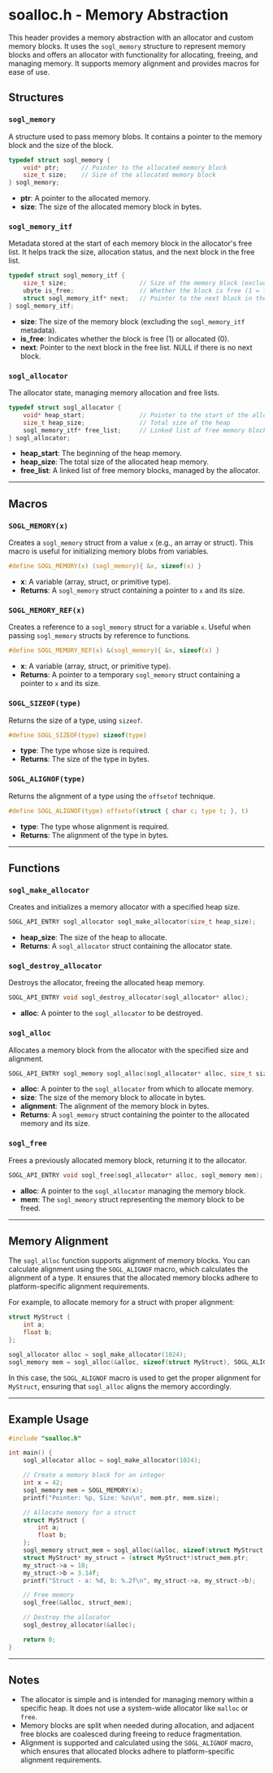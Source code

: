 # **soalloc.h** - Memory Abstraction

This header provides a memory abstraction with an allocator and custom memory blocks. It uses the `sogl_memory` structure to represent memory blocks and offers an allocator with functionality for allocating, freeing, and managing memory. It supports memory alignment and provides macros for ease of use.

## **Structures**

### `sogl_memory`
A structure used to pass memory blobs. It contains a pointer to the memory block and the size of the block.

```c
typedef struct sogl_memory {
    void* ptr;      // Pointer to the allocated memory block
    size_t size;    // Size of the allocated memory block
} sogl_memory;
```

- **ptr**: A pointer to the allocated memory.
- **size**: The size of the allocated memory block in bytes.

### `sogl_memory_itf`
Metadata stored at the start of each memory block in the allocator's free list. It helps track the size, allocation status, and the next block in the free list.

```c
typedef struct sogl_memory_itf {
    size_t size;                    // Size of the memory block (excluding metadata)
    ubyte is_free;                  // Whether the block is free (1 = free, 0 = allocated)
    struct sogl_memory_itf* next;   // Pointer to the next block in the free list
} sogl_memory_itf;
```

- **size**: The size of the memory block (excluding the `sogl_memory_itf` metadata).
- **is_free**: Indicates whether the block is free (1) or allocated (0).
- **next**: Pointer to the next block in the free list. NULL if there is no next block.

### `sogl_allocator`
The allocator state, managing memory allocation and free lists.

```c
typedef struct sogl_allocator {
    void* heap_start;               // Pointer to the start of the allocated heap
    size_t heap_size;               // Total size of the heap
    sogl_memory_itf* free_list;     // Linked list of free memory blocks
} sogl_allocator;
```

- **heap_start**: The beginning of the heap memory.
- **heap_size**: The total size of the allocated heap memory.
- **free_list**: A linked list of free memory blocks, managed by the allocator.

---

## **Macros**

### `SOGL_MEMORY(x)`
Creates a `sogl_memory` struct from a value `x` (e.g., an array or struct). This macro is useful for initializing memory blobs from variables.

```c
#define SOGL_MEMORY(x) (sogl_memory){ &x, sizeof(x) }
```

- **x**: A variable (array, struct, or primitive type).
- **Returns**: A `sogl_memory` struct containing a pointer to `x` and its size.

### `SOGL_MEMORY_REF(x)`
Creates a reference to a `sogl_memory` struct for a variable `x`. Useful when passing `sogl_memory` structs by reference to functions.

```c
#define SOGL_MEMORY_REF(x) &(sogl_memory){ &x, sizeof(x) }
```

- **x**: A variable (array, struct, or primitive type).
- **Returns**: A pointer to a temporary `sogl_memory` struct containing a pointer to `x` and its size.

### `SOGL_SIZEOF(type)`
Returns the size of a type, using `sizeof`.

```c
#define SOGL_SIZEOF(type) sizeof(type)
```

- **type**: The type whose size is required.
- **Returns**: The size of the type in bytes.

### `SOGL_ALIGNOF(type)`
Returns the alignment of a type using the `offsetof` technique.

```c
#define SOGL_ALIGNOF(type) offsetof(struct { char c; type t; }, t)
```

- **type**: The type whose alignment is required.
- **Returns**: The alignment of the type in bytes.

---

## **Functions**

### `sogl_make_allocator`
Creates and initializes a memory allocator with a specified heap size.

```c
SOGL_API_ENTRY sogl_allocator sogl_make_allocator(size_t heap_size);
```

- **heap_size**: The size of the heap to allocate.
- **Returns**: A `sogl_allocator` struct containing the allocator state.

### `sogl_destroy_allocator`
Destroys the allocator, freeing the allocated heap memory.

```c
SOGL_API_ENTRY void sogl_destroy_allocator(sogl_allocator* alloc);
```

- **alloc**: A pointer to the `sogl_allocator` to be destroyed.

### `sogl_alloc`
Allocates a memory block from the allocator with the specified size and alignment.

```c
SOGL_API_ENTRY sogl_memory sogl_alloc(sogl_allocator* alloc, size_t size, size_t alignment);
```

- **alloc**: A pointer to the `sogl_allocator` from which to allocate memory.
- **size**: The size of the memory block to allocate in bytes.
- **alignment**: The alignment of the memory block in bytes.
- **Returns**: A `sogl_memory` struct containing the pointer to the allocated memory and its size.

### `sogl_free`
Frees a previously allocated memory block, returning it to the allocator.

```c
SOGL_API_ENTRY void sogl_free(sogl_allocator* alloc, sogl_memory mem);
```

- **alloc**: A pointer to the `sogl_allocator` managing the memory block.
- **mem**: The `sogl_memory` struct representing the memory block to be freed.

---

## **Memory Alignment**

The `sogl_alloc` function supports alignment of memory blocks. You can calculate alignment using the `SOGL_ALIGNOF` macro, which calculates the alignment of a type. It ensures that the allocated memory blocks adhere to platform-specific alignment requirements.

For example, to allocate memory for a struct with proper alignment:

```c
struct MyStruct {
    int a;
    float b;
};

sogl_allocator alloc = sogl_make_allocator(1024);
sogl_memory mem = sogl_alloc(&alloc, sizeof(struct MyStruct), SOGL_ALIGNOF(struct MyStruct));
```

In this case, the `SOGL_ALIGNOF` macro is used to get the proper alignment for `MyStruct`, ensuring that `sogl_alloc` aligns the memory accordingly.

---

## **Example Usage**

```c
#include "soalloc.h"

int main() {
    sogl_allocator alloc = sogl_make_allocator(1024);

    // Create a memory block for an integer
    int x = 42;
    sogl_memory mem = SOGL_MEMORY(x);
    printf("Pointer: %p, Size: %zu\n", mem.ptr, mem.size);

    // Allocate memory for a struct
    struct MyStruct {
        int a;
        float b;
    };
    sogl_memory struct_mem = sogl_alloc(&alloc, sizeof(struct MyStruct), SOGL_ALIGNOF(struct MyStruct));
    struct MyStruct* my_struct = (struct MyStruct*)struct_mem.ptr;
    my_struct->a = 10;
    my_struct->b = 3.14f;
    printf("Struct - a: %d, b: %.2f\n", my_struct->a, my_struct->b);

    // Free memory
    sogl_free(&alloc, struct_mem);

    // Destroy the allocator
    sogl_destroy_allocator(&alloc);

    return 0;
}
```

---

## **Notes**
- The allocator is simple and is intended for managing memory within a specific heap. It does not use a system-wide allocator like `malloc` or `free`.
- Memory blocks are split when needed during allocation, and adjacent free blocks are coalesced during freeing to reduce fragmentation.
- Alignment is supported and calculated using the `SOGL_ALIGNOF` macro, which ensures that allocated blocks adhere to platform-specific alignment requirements.
